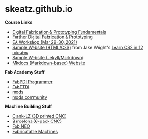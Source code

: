 # skeatz.github.io
**Course Links**
- [Digital Fabrication & Prototyping Fundamentals](https://skeatz.github.io/DigitalFab-PrototypingFundamentals/)
- [Further Digital Fabrication & Prototyping](https://skeatz.github.io/Further-DF-and-Prototyping/)
- [EA Workshop (Mar 29-30, 2021)](https://skeatz.github.io/EA-Workshops-CAD/)
- [Sample Website (HTML/CSS)](https://skeatz.github.io/DFabWeb) from Jake Wright's [Learn CSS in 12 minutes](https://www.youtube.com/watch?v=0afZj1G0BIE)
- [Sample Website (Jekyll/Markdown)](https://skeatz.github.io/web-pk/)
- [Mkdocs (Markdown-based) Website](https://skeatz.github.io/web-pk/)

**Fab Academy Stuff**
- [FabPDI Programmer](https://skeatz.github.io/FabPDI/)
- [FabFTDI](https://skeatz.github.io/FabFTDI)
- [mods](https://skeatz.github.io/mods-sc/index.html)
- [mods community](http://modsproject.org/)

**Machine Building Stuff**
- [Clank-LZ (3D printed CNC)](https://gitlab.cba.mit.edu/jakeread/clank-lz)
- [Barcelona (6-pack CNC)](https://gitlab.com/fablabbcn-projects/cnc-machines/six-pack-cnc)
- [Fab NEO](https://fab.cba.mit.edu/classes/865.21/people/rahul/)
- [Fabricatable Machines](https://github.com/fellesverkstedet/fabricatable-machines/wiki)
